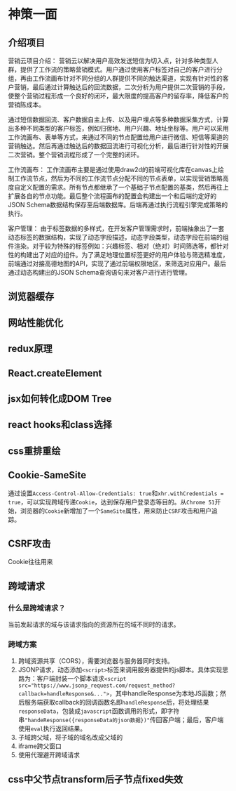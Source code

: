 # 神策一面

## 介绍项目
营销云项目介绍：
营销云以解决用户高效发送短信为切入点，针对多种类型人群，提供了工作流的策略营销模式。用户通过使用客户标签对自己的客户进行分组，再由工作流画布针对不同分组的人群提供不同的触达渠道，实现有针对性的客户营销，最后通过计算触达后的回流数据，二次分析为用户提供二次营销的手段，使整个营销过程形成一个良好的闭环，最大限度的提高客户的留存率，降低客户的营销陈成本。

通过短信数据回流、客户数据自主上传、以及用户埋点等多种数据采集方式，计算出多种不同类型的客户标签，例如归宿地、用户兴趣、地址坐标等。用户可以采用工作流画布、表单等方式，来通过不同的节点配置给用户进行微信、短信等渠道的营销触达。然后再通过触达后的数据回流进行可视化分析，最后进行针对性的开展二次营销。整个营销流程形成了一个完整的闭环。

工作流画布：
工作流画布主要是通过使用draw2d的前端可视化库在canvas上绘制工作流节点，然后为不同的工作流节点分配不同的节点表单，以实现营销策略高度自定义配置的需求。所有节点都继承了一个基础子节点配置的基类，然后再往上扩展各自的节点功能。最后整个流程画布的配置会构建出一个和后端约定好的JSON Schema数据结构保存至后端数据库。后端再通过执行流程引擎完成策略的执行。

客户管理：
由于标签数据的多样式，在开发客户管理需求时，前端抽象出了一套动态标签的数据结构，实现了动态字段描述，动态字段类型，动态字段在前端的组件渲染。对于较为特殊的标签例如：兴趣标签、相对（绝对）时间筛选等，都针对性的构建出了对应的组件。为了满足地理位置标签更好的用户体验与筛选精准度，前端通过对接高德地图的API，实现了通过前端权限地区，来筛选对应用户。最后通过动态构建出的JSON Schema查询语句来对客户进行进行管理。

## 浏览器缓存

## 网站性能优化

## redux原理

## React.createElement

## jsx如何转化成DOM Tree

## react hooks和class选择

## css重排重绘

## Cookie-SameSite
通过设置`Access-Control-Allow-Credentials: true`和`xhr.withCredentials = true`，可以实现跨域传递`Cookie`，达到保存用户登录态等目的。从`Chrome 51`开始，浏览器的`Cookie`新增加了一个`SameSite`属性，用来防止`CSRF`攻击和用户追踪。

## CSRF攻击
Cookie往往用来
## 跨域请求
### 什么是跨域请求？
当前发起请求的域与该请求指向的资源所在的域不同时的请求。
### 跨域方案
1. 跨域资源共享（CORS），需要浏览器与服务器同时支持。
2. JSONP请求，动态添加`<script>`标签来调用服务器提供的js脚本。具体实现思路为：客户端封装一个脚本请求`<script src="https://www.jsonp_request.com/request_method?callback=handleResponse&...">`，其中handleResponse为本地JS函数；然后服务端获取callback的回调函数名即`handleResponse`后，将处理结果`responseData`，包装成`javascript`函数调用的形式，即字符串`"handeResponse({responseData的json数据})"`传回客户端；最后，客户端使用`eval`执行返回结果。
3. 子域跨父域，将子域的域名改成父域的
4. iframe跨父窗口
5. 使用代理避开跨域请求

## css中父节点transform后子节点fixed失效
